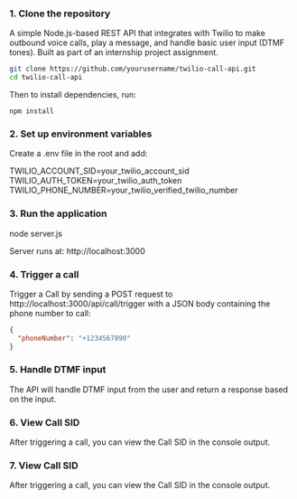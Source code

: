 
### 1. Clone the repository

A simple Node.js-based REST API that integrates with Twilio to make outbound voice calls, play a message, and handle basic user input (DTMF tones). Built as part of an internship project assignment.


```bash
git clone https://github.com/yourusername/twilio-call-api.git
cd twilio-call-api
```

Then to install dependencies, run:
```
npm install
```

### 2. Set up environment variables

Create a .env file in the root and add:

TWILIO_ACCOUNT_SID=your_twilio_account_sid
TWILIO_AUTH_TOKEN=your_twilio_auth_token
TWILIO_PHONE_NUMBER=your_twilio_verified_twilio_number

### 3. Run the application

node server.js

Server runs at: http://localhost:3000

### 4. Trigger a call

Trigger a Call by sending a POST request to http://localhost:3000/api/call/trigger with a JSON body containing the phone number to call:

```json
{
  "phoneNumber": "+1234567890"
}
```

### 5. Handle DTMF input

The API will handle DTMF input from the user and return a response based on the input.

### 6. View Call SID

After triggering a call, you can view the Call SID in the console output.

### 7. View Call SID

After triggering a call, you can view the Call SID in the console output.

